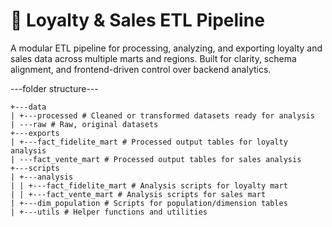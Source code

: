 # 🧠 Loyalty & Sales ETL Pipeline

A modular ETL pipeline for processing, analyzing, and exporting loyalty and sales data across multiple marts and regions. Built for clarity, schema alignment, and frontend-driven control over backend analytics.

---folder structure---
```
+---data
| +---processed # Cleaned or transformed datasets ready for analysis
| ---raw # Raw, original datasets
+---exports
| +---fact_fidelite_mart # Processed output tables for loyalty analysis
| ---fact_vente_mart # Processed output tables for sales analysis
+---scripts
| +---analysis
| | +---fact_fidelite_mart # Analysis scripts for loyalty mart
| | +---fact_vente_mart # Analysis scripts for sales mart
| +---dim_population # Scripts for population/dimension tables
| +---utils # Helper functions and utilities
```

